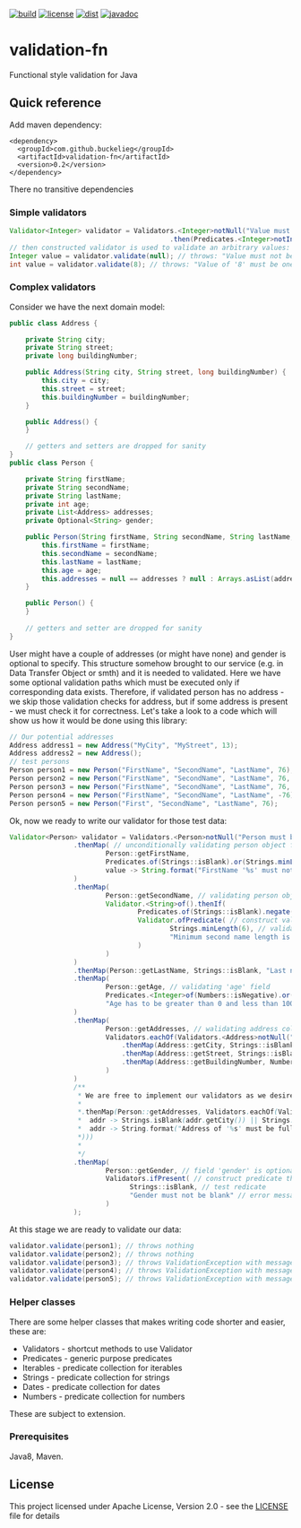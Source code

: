 [![build](https://github.com/buckelieg/validation-fn/workflows/build/badge.svg?branch=master)]()
[![license](https://img.shields.io/github/license/buckelieg/validation-fn.svg)](./LICENSE.md)
[![dist](https://img.shields.io/maven-central/v/com.github.buckelieg/validation-fn.svg)](http://mvnrepository.com/artifact/com.github.buckelieg/validation-fn)
[![javadoc](https://javadoc.io/badge2/com.github.buckelieg/validation-fn/javadoc.svg)](https://javadoc.io/doc/com.github.buckelieg/validation-fn)
# validation-fn
Functional style validation for Java

## Quick reference

Add maven dependency:
```
<dependency>
  <groupId>com.github.buckelieg</groupId>
  <artifactId>validation-fn</artifactId>
  <version>0.2</version>
</dependency>
```
There no transitive dependencies

### Simple validators

```java
Validator<Integer> validator = Validators.<Integer>notNull("Value must not be null")
                                        .then(Predicates.<Integer>notIn(20, 789, 1001), v -> String.format("Value of '%s' must be one of:  [20, 789, 1001]", v));
// then constructed validator is used to validate an arbitrary values:
Integer value = validator.validate(null); // throws: "Value must not be null"
int value = validator.validate(8); // throws: "Value of '8' must be one of:  [20, 789, 1001]"
```

### Complex validators
Consider we have the next domain model:
```java
public class Address {

    private String city;
    private String street;
    private long buildingNumber;

    public Address(String city, String street, long buildingNumber) {
        this.city = city;
        this.street = street;
        this.buildingNumber = buildingNumber;
    }

    public Address() {
    }

    // getters and setters are dropped for sanity
}
public class Person {

    private String firstName;
    private String secondName;
    private String lastName;
    private int age;
    private List<Address> addresses;
    private Optional<String> gender;

    public Person(String firstName, String secondName, String lastName, int age, Address... addresses) {
        this.firstName = firstName;
        this.secondName = secondName;
        this.lastName = lastName;
        this.age = age;
        this.addresses = null == addresses ? null : Arrays.asList(addresses);
    }

    public Person() {
    }
    
    // getters and setter are dropped for sanity
}
```
User might have a couple of addresses (or might have none) and gender is optional to specify.
This structure somehow brought to our service (e.g. in Data Transfer Object or smth) and it is needed to validated.
Here we have some optional validation paths which must be executed only if corresponding data exists.
Therefore, if validated person has no address - we skip those validation checks for address, but
if some address is present - we must check it for correctness.
Let's take a look to a code which will show us how it would be done using this library:
```java
// Our potential addresses
Address address1 = new Address("MyCity", "MyStreet", 13);
Address address2 = new Address();
// test persons
Person person1 = new Person("FirstName", "SecondName", "LastName", 76);
Person person2 = new Person("FirstName", "SecondName", "LastName", 76, address1);
Person person3 = new Person("FirstName", "SecondName", "LastName", 76, address1, address2);
Person person4 = new Person("FirstName", "SecondName", "LastName", -76);
Person person5 = new Person("First", "SecondName", "LastName", 76);
```
Ok, now we ready to write our validator for those test data:
```java
Validator<Person> validator = Validators.<Person>notNull("Person must be provided")
                .thenMap( // unconditionally validating person object field of 'firstName'
                        Person::getFirstName,
                        Predicates.of(Strings::isBlank).or(Strings.minLength(6)), // validation case in the form of java.util.Predicate 
                        value -> String.format("FirstName '%s' must not be null and at least 6 characters long", value) // error message provider function - the ValidationException message
                )
                .thenMap(
                        Person::getSecondName, // validating person object field of 'secondName'
                        Validator.<String>of().thenIf(
                                Predicates.of(Strings::isBlank).negate(), // field validation condition
                                Validator.ofPredicate( // construct validator from:
                                        Strings.minLength(6), // validation test case predicate
                                        "Minimum second name length is 6" // error message if predicate returns TRUE
                                )
                        )
                )
                .thenMap(Person::getLastName, Strings::isBlank, "Last name must not be empty") // unconditionally validating 'lastName'
                .thenMap(
                        Person::getAge, // validating 'age' field
                        Predicates.<Integer>of(Numbers::isNegative).or(Numbers.max(100)), // combine predicates with arbitrary conditions to be validated against
                        "Age has to be greater than 0 and less than 100" // an error message if we fail
                )
                .thenMap(
                        Person::getAddresses, // walidating address collection
                        Validators.eachOf(Validators.<Address>notNull("Address must not be null")
                            .thenMap(Address::getCity, Strings::isBlank, "City must not be blank")
                            .thenMap(Address::getStreet, Strings::isBlank, "Street must not be blank")
                            .thenMap(Address::getBuildingNumber, Numbers::isNegative, "Build number must be positive")
                        )
                )
                /**
                 * We are free to implement our validators as we desire. For example if we want to validate address at once - we might write the validator like this:
                 * 
                 *.thenMap(Person::getAddresses, Validators.eachOf(Validators.<Address>notNull().then(
                 *  addr -> Strings.isBlank(addr.getCity()) || Strings.isBlank(addr.getStreet()) || Numbers.isNegative(addr.getBuildingNumber()),
                 *  addr -> String.format("Address of '%s' must be fully filled in", addr) // if Address.toString() method is implemented fine we obtain reasonable error description
                 *)))
                 * 
                 */
                .thenMap(
                        Person::getGender, // field 'gender' is optional, so we validating it only if the value is present
                        Validators.ifPresent( // construct predicate that validates on existing value (i.e. optional object is not null and not empty) - if it is - undegroing validation is not performed
                              Strings::isBlank, // test redicate 
                              "Gender must not be blank" // error message
                        )
                );
```
At this stage we are ready to validate our data:
```java
validator.validate(person1); // throws nothing
validator.validate(person2); // throws nothing
validator.validate(person3); // throws ValidationException with message of "City must not be blank" since the second address is not filled at all
validator.validate(person4); // throws ValidationException with message of "Age has to be greater than 0 and less than 100" since age is -76
validator.validate(person5); // throws ValidationException with message of "FirstName 'First' must not be null and at least 6 characters long" since it is 5 characters long
```
### Helper classes
There are some helper classes that makes writing code shorter and easier, these are:
+ Validators - shortcut methods to use Validator
+ Predicates - generic purpose predicates
+ Iterables - predicate collection for iterables
+ Strings - predicate collection for strings
+ Dates - predicate collection for dates
+ Numbers - predicate collection for numbers

These are subject to extension. 

### Prerequisites
Java8, Maven.

## License
This project licensed under Apache License, Version 2.0 - see the [LICENSE](LICENSE) file for details

